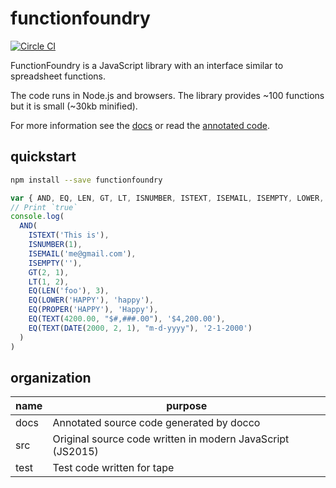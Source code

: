 # functionfoundry

[![Circle CI](https://circleci.com/gh/FunctionFoundry/functionfoundry.svg?style=svg)](https://circleci.com/gh/FunctionFoundry)

FunctionFoundry is a JavaScript library with an interface similar to spreadsheet functions.

The code runs in Node.js and browsers. The library provides ~100 functions but it is small (~30kb minified).

For more information see the [docs](./Docs.org) or read the [annotated code](http://functionfoundry.github.io/functionfoundry/docs/).

## quickstart

```sh
npm install --save functionfoundry
```

```js
var { AND, EQ, LEN, GT, LT, ISNUMBER, ISTEXT, ISEMAIL, ISEMPTY, LOWER, PROPER, TEXT, DATE} = require('functionfoundry')
// Print `true`
console.log(
  AND(
    ISTEXT('This is'),
    ISNUMBER(1),
    ISEMAIL('me@gmail.com'),
    ISEMPTY(''),
    GT(2, 1),
    LT(1, 2),
    EQ(LEN('foo'), 3),
    EQ(LOWER('HAPPY'), 'happy'),
    EQ(PROPER('HAPPY'), 'Happy'),
    EQ(TEXT(4200.00, "$#,###.00"), '$4,200.00'),
    EQ(TEXT(DATE(2000, 2, 1), "m-d-yyyy"), '2-1-2000')
  )
)
```

## organization

| name | purpose |
| ------------- | ----------- |
|docs| Annotated source code generated by docco |
|src| Original source code written in modern JavaScript (JS2015) |
|test| Test code written for tape |
